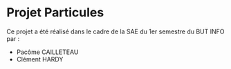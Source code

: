 # Projet Particules

Ce projet a été réalisé dans le cadre de la SAE du 1er semestre du BUT INFO par : 
- Pacôme CAILLETEAU 
- Clément HARDY
